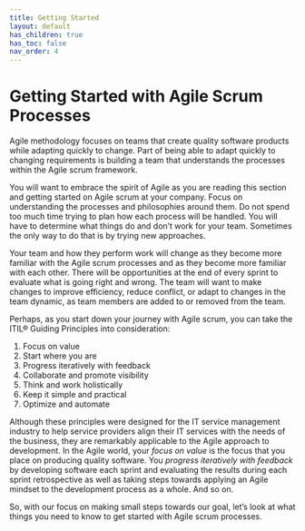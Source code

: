 ```yaml
---
title: Getting Started
layout: default
has_children: true
has_toc: false
nav_order: 4
---
```


# Getting Started with Agile Scrum Processes

Agile methodology focuses on teams that create quality software products while adapting quickly to change. Part of being able to adapt quickly to 
changing requirements is building a team that understands the processes within the Agile scrum framework. 

You will want to embrace the spirit of Agile as you are reading this section and getting started on Agile scrum at your company. Focus on understanding 
the processes and philosophies around them. Do not spend too much time trying to plan how each process will be handled. You will have to determine what 
things do and don’t work for your team. Sometimes the only way to do that is by trying new approaches. 

Your team and how they perform work will change as they become more familiar with the Agile scrum processes and as they become more familiar with each other. 
There will be opportunities at the end of every sprint to evaluate what is going right and wrong. The team will want to make changes to improve efficiency, 
reduce conflict, or adapt to changes in the team dynamic, as team members are added to or removed from the team. 

Perhaps, as you start down your journey with Agile scrum, you can take the ITIL® Guiding Principles into consideration:
1.	Focus on value
2.	Start where you are
3.	Progress iteratively with feedback
4.	Collaborate and promote visibility
5.	Think and work holistically
6.	Keep it simple and practical
7.	Optimize and automate

Although these principles were designed for the IT service management industry to help service providers align their IT services with the needs of the business, 
they are remarkably applicable to the Agile approach to development. In the Agile world, your _focus on value_ is the focus that you place on producing quality 
software. You _progress iteratively with feedback_ by developing software each sprint and evaluating the results during each sprint retrospective as well as 
taking steps towards applying an Agile mindset to the development process as a whole. And so on.

So, with our focus on making small steps towards our goal, let’s look at what things you need to know to get started with Agile scrum processes.
